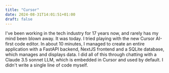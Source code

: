 ```yaml
---
title: "Cursor"
date: 2024-08-31T14:01:51+01:00
draft: false
---
```


I've been working in the tech industry for 17 years now, and rarely has my mind been blown away. It was today. I tried playing with the new Cursor AI-first code editor. In about 10 minutes, I managed to create an entire application with a FastAPI backend, NextJS frontend and a SQLite database, which manages and displays data. I did all of this through chatting with a Claude 3.5 sonnet LLM, which is embedded in Cursor and used by default. I didn't write a single line of code myself.
